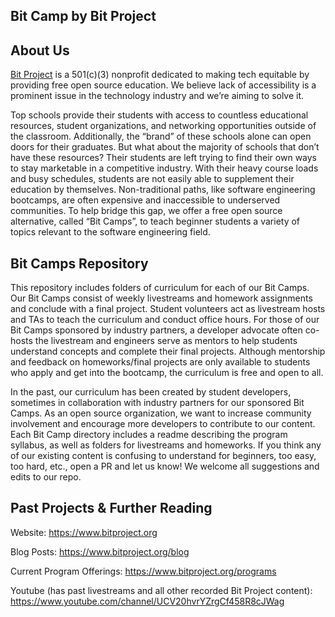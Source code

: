 ## Bit Camp by Bit Project

## About Us

[Bit Project](https://www.bitproject.org/) is a 501(c)(3) nonprofit dedicated to making tech equitable by providing free open source education. We believe lack of accessibility is a prominent issue in the technology industry and we’re aiming to solve it. 

Top schools provide their students with access to countless educational resources, student organizations, and networking opportunities outside of the classroom. Additionally, the “brand” of these schools alone can open doors for their graduates. But what about the majority of schools that don’t have these resources? Their students are left trying to find their own ways to stay marketable in a competitive industry. With their heavy course loads and busy schedules, students are not easily able to supplement their education by themselves. Non-traditional paths, like software engineering bootcamps, are often expensive and inaccessible to underserved communities. To help bridge this gap, we offer a free open source alternative, called “Bit Camps”, to teach beginner students a variety of topics relevant to the software engineering field.

## Bit Camps Repository

This repository includes folders of curriculum for each of our Bit Camps. Our Bit Camps consist of weekly livestreams and homework assignments and conclude with a final project. Student volunteers act as livestream hosts and TAs to teach the curriculum and conduct office hours. For those of our Bit Camps sponsored by industry partners, a developer advocate often co-hosts the livestream and engineers serve as mentors to help students understand concepts and complete their final projects. Although mentorship and feedback on homeworks/final projects are only available to students who apply and get into the bootcamp, the curriculum is free and open to all.

In the past, our curriculum has been created by student developers, sometimes in collaboration with industry partners for our sponsored Bit Camps. As an open source organization, we want to increase community involvement and encourage more developers to contribute to our content. Each Bit Camp directory includes a readme describing the program syllabus, as well as folders for livestreams and homeworks. If you think any of our existing content is confusing to understand for beginners, too easy, too hard, etc., open a PR and let us know! We welcome all suggestions and edits to our repo.

## Past Projects & Further Reading

Website: https://www.bitproject.org

Blog Posts: https://www.bitproject.org/blog

Current Program Offerings: https://www.bitproject.org/programs

Youtube (has past livestreams and all other recorded Bit Project content): https://www.youtube.com/channel/UCV20hvrYZrgCf458R8cJWag
